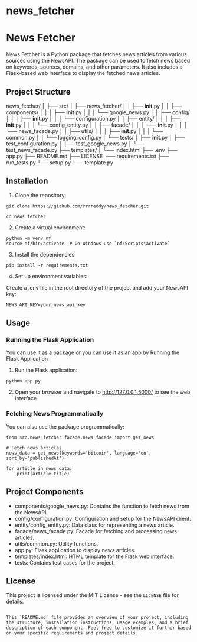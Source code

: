 # news_fetcher
# News Fetcher

News Fetcher is a Python package that fetches news articles from various sources using the NewsAPI. The package can be used to fetch news based on keywords, sources, domains, and other parameters. It also includes a Flask-based web interface to display the fetched news articles.

## Project Structure
news_fetcher/
│
├── src/
│   ├── news_fetcher/
│   │   ├── __init__.py
│   │   ├── components/
│   │   │   ├── __init__.py
│   │   │   └── google_news.py
│   │   ├── config/
│   │   │   ├── __init__.py
│   │   │   └── configuration.py
│   │   ├── entity/
│   │   │   ├── __init__.py
│   │   │   └── config_entity.py
│   │   ├── facade/
│   │   │   ├── __init__.py
│   │   │   └── news_facade.py
│   │   ├── utils/
│   │   │   ├── __init__.py
│   │   │   └── common.py
│   │   └── logging_config.py
│   └── tests/
│       ├── __init__.py
│       ├── test_configuration.py
│       ├── test_google_news.py
│       └── test_news_facade.py
├── templates/
│   └── index.html
├── .env
├── app.py
├── README.md
├── LICENSE
├── requirements.txt
├── run_tests.py
└── setup.py
└── template.py



## Installation

1. Clone the repository:

```
git clone https://github.com/rrrreddy/news_fetcher.git
```

```
cd news_fetcher
```

2. Create a virtual environment:
```
python -m venv nf
source nf/bin/activate  # On Windows use `nf\Scripts\activate`
```

3. Install the dependencies:

```
pip install -r requirements.txt
```
4. Set up environment variables:

Create a .env file in the root directory of the project and add your NewsAPI key:

```
NEWS_API_KEY=your_news_api_key
```

## Usage

### Running the Flask Application

You can use it as a package or you can use it as an app by Running the Flask Application

1. Run the Flask application:

```
python app.py
```

2. Open your browser and navigate to http://127.0.0.1:5000/ to see the web interface.

### Fetching News Programmatically

You can also use the package programmatically:

```
from src.news_fetcher.facade.news_facade import get_news

# Fetch news articles
news_data = get_news(keywords='bitcoin', language='en', sort_by='publishedAt')

for article in news_data:
    print(article.title)
```


## Project Components

* components/google_news.py: Contains the function to fetch news from the NewsAPI.
* config/configuration.py: Configuration and setup for the NewsAPI client.
* entity/config_entity.py: Data class for representing a news article.
* facade/news_facade.py: Facade for fetching and processing news articles.
* utils/common.py: Utility functions.
* app.py: Flask application to display news articles.
* templates/index.html: HTML template for the Flask web interface.
* tests: Contains test cases for the project.

## License

This project is licensed under the MIT License - see the `LICENSE` file for details.


```

This `README.md` file provides an overview of your project, including the structure, installation instructions, usage examples, and a brief description of each component. Feel free to customize it further based on your specific requirements and project details.
```
